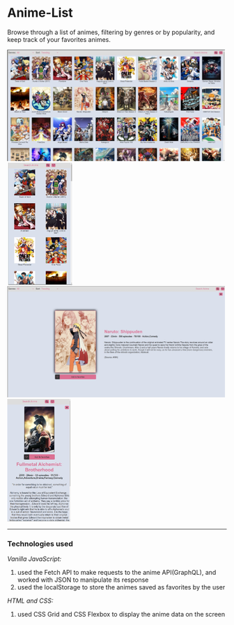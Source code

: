 # Anime-List

Browse through a list of animes, filtering by genres or by popularity, and keep track of your favorites animes.

<img src='./images/Screenshot1.jpg' alt='screeshot of the app' width='500px' >
<img src='./images/Screenshot3.jpg' alt='screeshot of the app' width='150px' >

<img src='./images/Screenshot2.jpg' alt='screeshot of the app' width='500px' >
<img src='./images/Screenshot4.jpg' alt='screeshot of the app' width='145px' >

---

### Technologies used

_Vanilla JavaScript:_

1. used the Fetch API to make requests to the anime API(GraphQL), and worked with JSON to manipulate its response
1. used the localStorage to store the animes saved as favorites by the user

_HTML and CSS:_

1. used CSS Grid and CSS Flexbox to display the anime data on the screen
